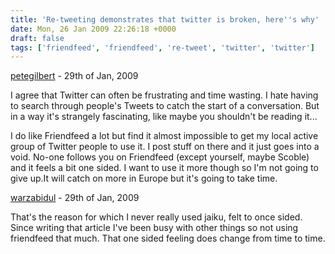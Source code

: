 ```yaml
---
title: 'Re-tweeting demonstrates that twitter is broken, here''s why'
date: Mon, 26 Jan 2009 22:26:18 +0000
draft: false
tags: ['friendfeed', 'friendfeed', 're-tweet', 'twitter', 'twitter']
---
```


[petegilbert]( "petegilbert@gmail.com") - 29th of Jan, 2009

I agree that Twitter can often be frustrating and time wasting. I hate having to search through people's Tweets to catch the start of a conversation. But in a way it's strangely fascinating, like maybe you shouldn't be reading it...  
  
I do like Friendfeed a lot but find it almost impossible to get my local active group of Twitter people to use it. I post stuff on there and it just goes into a void. No-one follows you on Friendfeed (except yourself, maybe Scoble) and it feels a bit one sided. I want to use it more though so I'm not going to give up.It will catch on more in Europe but it's going to take time.

[warzabidul]( "richard@main-vision.com") - 29th of Jan, 2009

That's the reason for which I never really used jaiku, felt to once sided. Since writing that article I've been busy with other things so not using friendfeed that much. That one sided feeling does change from time to time.

